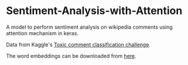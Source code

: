 # Sentiment-Analysis-with-Attention
A model to perform sentiment analysis on wikipedia comments using attention mechanism in keras.

Data from Kaggle's <a href = 'https://www.kaggle.com/c/jigsaw-toxic-comment-classification-challenge'>Toxic comment classification challenge</a>.

The word embeddings can be downloaded from <a href = 'https://nlp.stanford.edu/projects/glove/'>here</a>.
